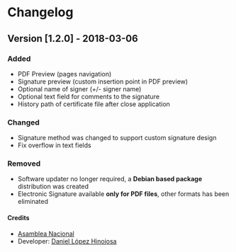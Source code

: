 # Changelog

## Version [1.2.0] - 2018-03-06

### Added
- PDF Preview (pages navigation)
- Signature preview (custom insertion point in PDF preview)
- Optional name of signer (+/- signer name)
- Optional text field for comments to the signature
- History path of certificate file after close application

### Changed
- Signature method was changed to support custom signature design
- Fix overflow in text fields

### Removed
- Software updater no longer required, a **Debian based package** distribution was created
- Electronic Signature available __only for PDF files__, other formats has been eliminated   

#### Credits
- [Asamblea Nacional](http://www.asambleanacional.gob.ec)
- Developer: [Daniel López Hinojosa](mailto:daniel.lopez@asambleanacional.gob.ec)